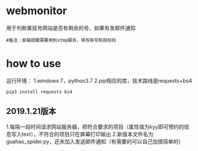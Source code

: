 # webmonitor
用于判断某挂号网站是否有剩余的号，如果有发邮件通知

    #备注：邮箱提醒需要用到stmp服务，填写账号和授权码

# how to use
运行环境：
1.windows 7，python3.7
2.pip相应的库，技术路线是requests+bs4

    pip3 install requests bs4
    
## 2019.1.21版本
1.每隔一段时间请求网站服务器，把符合要求的项目（属性值为kyy即可预约的信息写入text），不符合的项目只在屏幕打印输出
2.新版本文件名为guahao_spider.py，还未加入发送邮件通知（有需要的可以自己加很简单的）
